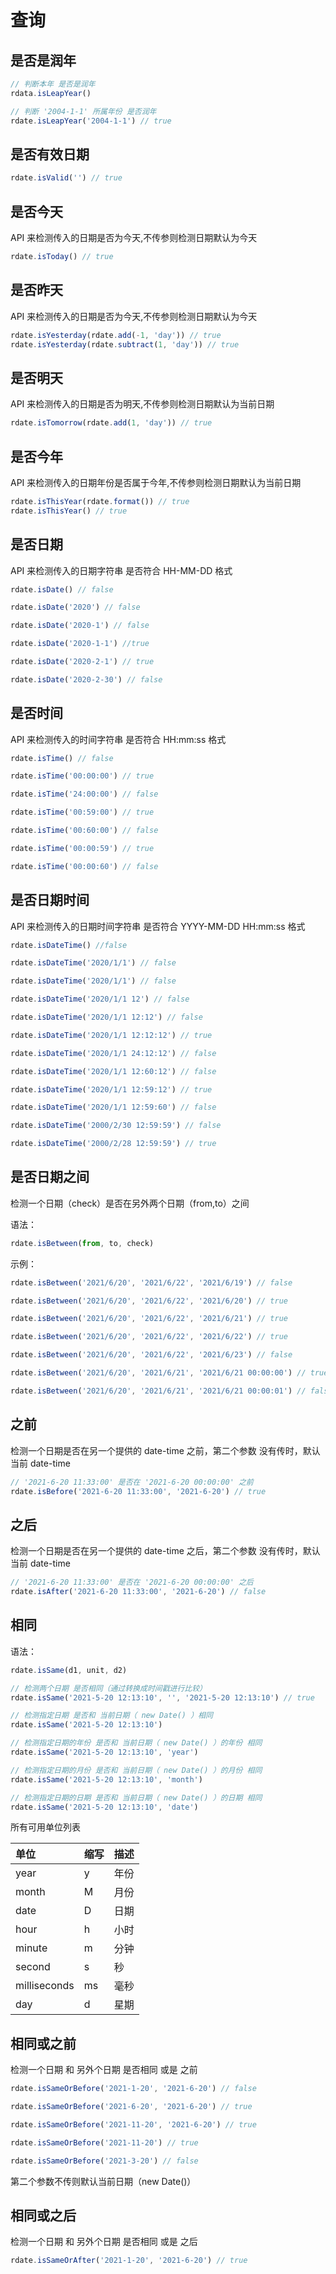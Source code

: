 # 查询

## 是否是润年

```js
// 判断本年 是否是润年
rdata.isLeapYear()

// 判断 '2004-1-1' 所属年份 是否润年
rdate.isLeapYear('2004-1-1') // true
```

## 是否有效日期

```js
rdate.isValid('') // true
```

## 是否今天

API 来检测传入的日期是否为今天,不传参则检测日期默认为今天

```js
rdate.isToday() // true
```

## 是否昨天

API 来检测传入的日期是否为今天,不传参则检测日期默认为今天

```js
rdate.isYesterday(rdate.add(-1, 'day')) // true
rdate.isYesterday(rdate.subtract(1, 'day')) // true
```

## 是否明天

API 来检测传入的日期是否为明天,不传参则检测日期默认为当前日期

```js
rdate.isTomorrow(rdate.add(1, 'day')) // true
```

## 是否今年

API 来检测传入的日期年份是否属于今年,不传参则检测日期默认为当前日期

```js
rdate.isThisYear(rdate.format()) // true
rdate.isThisYear() // true
```

## 是否日期

API 来检测传入的日期字符串 是否符合 HH-MM-DD 格式

```js
rdate.isDate() // false

rdate.isDate('2020') // false

rdate.isDate('2020-1') // false

rdate.isDate('2020-1-1') //true

rdate.isDate('2020-2-1') // true

rdate.isDate('2020-2-30') // false
```

## 是否时间

API 来检测传入的时间字符串 是否符合 HH:mm:ss 格式

```js
rdate.isTime() // false

rdate.isTime('00:00:00') // true

rdate.isTime('24:00:00') // false

rdate.isTime('00:59:00') // true

rdate.isTime('00:60:00') // false

rdate.isTime('00:00:59') // true

rdate.isTime('00:00:60') // false
```

## 是否日期时间

API 来检测传入的日期时间字符串 是否符合 YYYY-MM-DD HH:mm:ss 格式

```js
rdate.isDateTime() //false

rdate.isDateTime('2020/1/1') // false

rdate.isDateTime('2020/1/1') // false

rdate.isDateTime('2020/1/1 12') // false

rdate.isDateTime('2020/1/1 12:12') // false

rdate.isDateTime('2020/1/1 12:12:12') // true

rdate.isDateTime('2020/1/1 24:12:12') // false

rdate.isDateTime('2020/1/1 12:60:12') // false

rdate.isDateTime('2020/1/1 12:59:12') // true

rdate.isDateTime('2020/1/1 12:59:60') // false

rdate.isDateTime('2000/2/30 12:59:59') // false

rdate.isDateTime('2000/2/28 12:59:59') // true
```

## 是否日期之间

检测一个日期（check）是否在另外两个日期（from,to）之间

语法：

```js
rdate.isBetween(from, to, check)
```

示例：

```js
rdate.isBetween('2021/6/20', '2021/6/22', '2021/6/19') // false

rdate.isBetween('2021/6/20', '2021/6/22', '2021/6/20') // true

rdate.isBetween('2021/6/20', '2021/6/22', '2021/6/21') // true

rdate.isBetween('2021/6/20', '2021/6/22', '2021/6/22') // true

rdate.isBetween('2021/6/20', '2021/6/22', '2021/6/23') // false

rdate.isBetween('2021/6/20', '2021/6/21', '2021/6/21 00:00:00') // true

rdate.isBetween('2021/6/20', '2021/6/21', '2021/6/21 00:00:01') // false
```

## 之前

检测一个日期是否在另一个提供的 date-time 之前，第二个参数 没有传时，默认当前 date-time

```js
// '2021-6-20 11:33:00' 是否在 '2021-6-20 00:00:00' 之前
rdate.isBefore('2021-6-20 11:33:00', '2021-6-20') // true
```

## 之后

检测一个日期是否在另一个提供的 date-time 之后，第二个参数 没有传时，默认当前 date-time

```js
// '2021-6-20 11:33:00' 是否在 '2021-6-20 00:00:00' 之后
rdate.isAfter('2021-6-20 11:33:00', '2021-6-20') // false
```

## 相同

语法：

```js
rdate.isSame(d1, unit, d2)
```

```js
// 检测两个日期 是否相同（通过转换成时间戳进行比较）
rdate.isSame('2021-5-20 12:13:10', '', '2021-5-20 12:13:10') // true

// 检测指定日期 是否和 当前日期（ new Date() ）相同
rdate.isSame('2021-5-20 12:13:10')

// 检测指定日期的年份 是否和 当前日期（ new Date() ）的年份 相同
rdate.isSame('2021-5-20 12:13:10', 'year')

// 检测指定日期的月份 是否和 当前日期（ new Date() ）的月份 相同
rdate.isSame('2021-5-20 12:13:10', 'month')

// 检测指定日期的日期 是否和 当前日期（ new Date() ）的日期 相同
rdate.isSame('2021-5-20 12:13:10', 'date')
```

所有可用单位列表

| 单位         | 缩写 | 描述 |
| :----------- | :--- | :--- |
| year         | y    | 年份 |
| month        | M    | 月份 |
| date         | D    | 日期 |
| hour         | h    | 小时 |
| minute       | m    | 分钟 |
| second       | s    | 秒   |
| milliseconds | ms   | 毫秒 |
| day          | d    | 星期 |

## 相同或之前

检测一个日期 和 另外个日期 是否相同 或是 之前

```js
rdate.isSameOrBefore('2021-1-20', '2021-6-20') // false

rdate.isSameOrBefore('2021-6-20', '2021-6-20') // true

rdate.isSameOrBefore('2021-11-20', '2021-6-20') // true

rdate.isSameOrBefore('2021-11-20') // true

rdate.isSameOrBefore('2021-3-20') // false
```

第二个参数不传则默认当前日期（new Date()）

## 相同或之后

检测一个日期 和 另外个日期 是否相同 或是 之后

```js
rdate.isSameOrAfter('2021-1-20', '2021-6-20') // true
```
